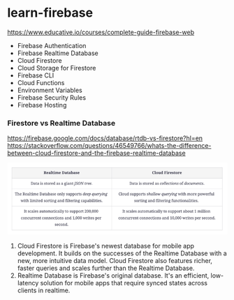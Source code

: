 # learn-firebase

https://www.educative.io/courses/complete-guide-firebase-web

- Firebase Authentication
- Firebase Realtime Database
- Cloud Firestore
- Cloud Storage for Firestore
- Firebase CLI
- Cloud Functions
- Environment Variables
- Firebase Security Rules
- Firebase Hosting


### Firestore vs Realtime Database
https://firebase.google.com/docs/database/rtdb-vs-firestore?hl=en
https://stackoverflow.com/questions/46549766/whats-the-difference-between-cloud-firestore-and-the-firebase-realtime-database

![img.png](img.png)

1. Cloud Firestore is Firebase's newest database for mobile app development. It builds on the successes of the Realtime Database with a new, more intuitive data model. Cloud Firestore also features richer, faster queries and scales further than the Realtime Database.
2. Realtime Database is Firebase's original database. It's an efficient, low-latency solution for mobile apps that require synced states across clients in realtime.


